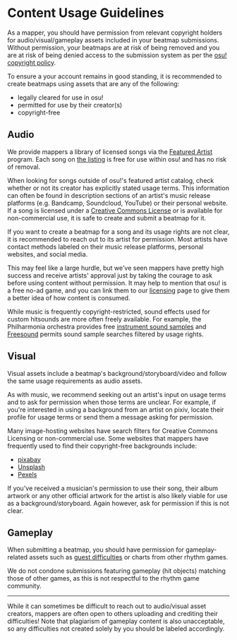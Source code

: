 # Content Usage Guidelines

As a mapper, you should have permission from relevant copyright holders for audio/visual/gameplay assets included in your beatmap submissions. Without permission, your beatmaps are at risk of being removed and you are at risk of being denied access to the submission system as per the [osu! copyright policy](/wiki/Legal/Copyright).

To ensure a your account remains in good standing, it is recommended to create beatmaps using assets that are any of the following:

- legally cleared for use in osu!
- permitted for use by their creator(s)
- copyright-free

## Audio

We provide mappers a library of licensed songs via the [Featured Artist](/wiki/Featured_Artists) program. Each song on [the listing](https://osu.ppy.sh/beatmaps/artists) is free for use within osu! and has no risk of removal.

When looking for songs outside of osu!'s featured artist catalog, check whether or not its creator has explicitly stated usage terms. This information can often be found in description sections of an artist's music release platforms (e.g. Bandcamp, Soundcloud, YouTube) or their personal website. If a song is licensed under a [Creative Commons License](https://creativecommons.org/licenses/by-nc-sa/3.0/) or is available for non-commercial use, it is safe to create and submit a beatmap for it.

If you want to create a beatmap for a song and its usage rights are not clear, it is recommended to reach out to its artist for permission. Most artists have contact methods labeled on their music release platforms, personal websites, and social media.

This may feel like a large hurdle, but we've seen mappers have pretty high success and receive artists' approval just by taking the courage to ask before using content without permission. It may help to mention that osu! is a free no-ad game, and you can link them to our [licensing](/wiki/Legal/Music_Licensing) page to give them a better idea of how content is consumed.

While music is frequently copyright-restricted, sound effects used for custom hitsounds are more often freely available. For example, the Philharmonia orchestra provides free [instrument sound samples](https://philharmonia.co.uk/resources/sound-samples/) and [Freesound](https://freesound.org) permits sound sample searches filtered by usage rights.

## Visual

Visual assets include a beatmap's background/storyboard/video and follow the same usage requirements as audio assets.

As with music, we recommend seeking out an artist's input on usage terms and to ask for permission when those terms are unclear. For example, if you're interested in using a background from an artist on pixiv, locate their profile for usage terms or send them a message asking for permission.

Many image-hosting websites have search filters for Creative Commons Licensing or non-commercial use. Some websites that mappers have frequently used to find their copyright-free backgrounds include:

- [pixabay](https://pixabay.com/)
- [Unsplash](https://unsplash.com/)
- [Pexels](https://www.pexels.com/)

If you've received a musician's permission to use their song, their album artwork or any other official artwork for the artist is also likely viable for use as a background/storyboard. Again however, ask for permission if this is not clear.

## Gameplay

When submitting a beatmap, you should have permission for gameplay-related assets such as [guest difficulties](/wiki/Beatmap/Guest_difficulty) or charts from other rhythm games.

We do not condone submissions featuring gameplay (hit objects) matching those of other games, as this is not respectful to the rhythm game community.

---

While it can sometimes be difficult to reach out to audio/visual asset creators, mappers are often open to others uploading and crediting their difficulties! Note that plagiarism of gameplay content is also unacceptable, so any difficulties not created solely by you should be labeled accordingly.
